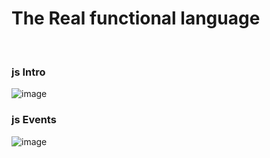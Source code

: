 
# The Real functional language
<br>



### js Intro 
![image](https://user-images.githubusercontent.com/67835881/116962798-a9f67180-acc4-11eb-8be5-313ae7729e89.png)

### js Events
![image](https://user-images.githubusercontent.com/67835881/117009373-4b071b80-ad09-11eb-9930-716a8271be40.png)

